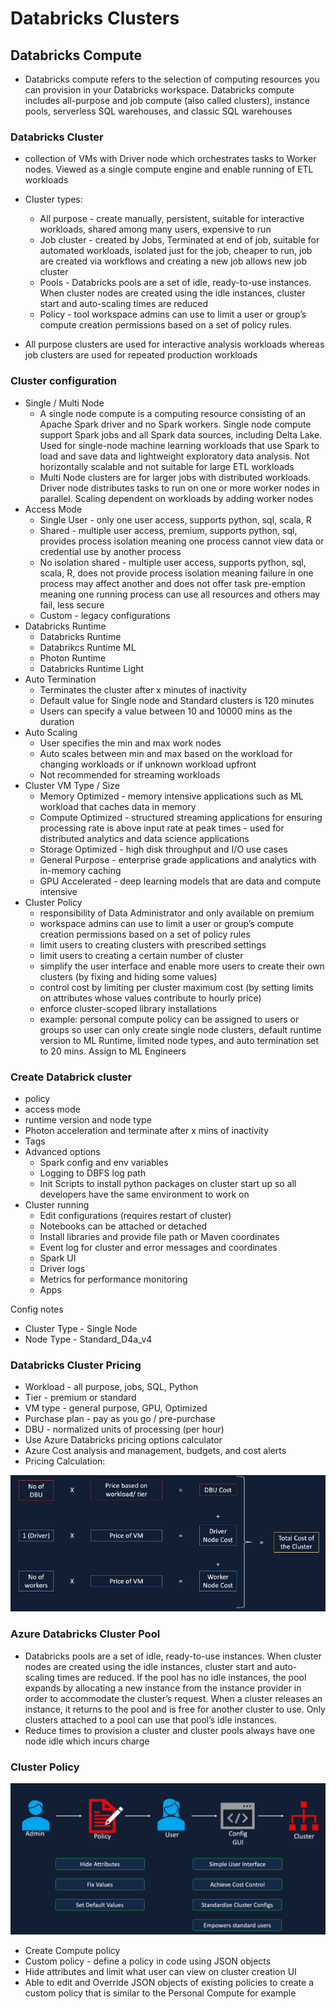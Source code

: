 # Databricks Clusters

## Databricks Compute
- Databricks compute refers to the selection of computing resources you can provision in your Databricks workspace. Databricks compute includes all-purpose and job compute (also called clusters), instance pools, serverless SQL warehouses, and classic SQL warehouses

### Databricks Cluster
- collection of VMs with Driver node which orchestrates tasks to Worker nodes. Viewed as a single compute engine and enable running of ETL workloads

- Cluster types:
  - All purpose - create manually, persistent, suitable for interactive workloads, shared among many users, expensive to run
  - Job cluster - created by Jobs, Terminated at end of job, suitable for automated workloads, isolated just for the job, cheaper to run, job are created via workflows and creating a new job allows new job cluster
  - Pools - Databricks pools are a set of idle, ready-to-use instances. When cluster nodes are created using the idle instances, cluster start and auto-scaling times are reduced
  - Policy - tool workspace admins can use to limit a user or group’s compute creation permissions based on a set of policy rules.
- All purpose clusters are used for interactive analysis workloads whereas job clusters are used for repeated production workloads

### Cluster configuration
- Single / Multi Node
  - A single node compute is a computing resource consisting of an Apache Spark driver and no Spark workers. Single node compute support Spark jobs and all Spark data sources, including Delta Lake. Used for single-node machine learning workloads that use Spark to load and save data and lightweight exploratory data analysis. Not horizontally scalable and not suitable for large ETL workloads
  - Multi Node clusters are for larger jobs with distributed workloads. Driver node distributes tasks to run on one or more worker nodes in parallel. Scaling dependent on workloads by adding worker nodes
- Access Mode
  - Single User - only one user access, supports python, sql, scala, R
  - Shared - multiple user access, premium, supports python, sql, provides process isolation meaning one process cannot view data or credential use by another process
  - No isolation shared - multiple user access, supports python, sql, scala, R, does not provide process isolation meaning failure in one process may affect another and does not offer task pre-emption meaning one running process can use all resources and others may fail, less secure
  - Custom - legacy configurations
- Databricks Runtime
  - Databricks Runtime
  - Databrikcs Runtime ML
  - Photon Runtime
  - Databricks Runtime Light
- Auto Termination
  - Terminates the cluster after x minutes of inactivity
  - Default value for Single node and Standard clusters is 120 minutes
  - Users can specify a value between 10 and 10000 mins as the duration
- Auto Scaling
  - User specifies the min and max work nodes
  - Auto scales between min and max based on the workload for changing workloads or if unknown workload upfront  
  - Not recommended for streaming workloads
- Cluster VM Type / Size
  - Memory Optimized - memory intensive applications such as ML workload that caches data in memory
  - Compute Optimized - structured streaming applications for ensuring processing rate is above input rate at peak times - used for distributed analytics and data science applications
  - Storage Optimized - high disk throughput and I/O use cases
  - General Purpose - enterprise grade applications and analytics with in-memory caching
  - GPU Accelerated - deep learning models that are data and compute intensive
- Cluster Policy
  - responsibility of Data Administrator and only available on premium
  - workspace admins can use to limit a user or group’s compute creation permissions based on a set of policy rules
  - limit users to creating clusters with prescribed settings
  - limit users to creating a certain number of cluster
  - simplify the user interface and enable more users to create their own clusters (by fixing and hiding some values)
  - control cost by limiting per cluster maximum cost (by setting limits on attributes whose values contribute to hourly price)
  - enforce cluster-scoped library installations
  - example: personal compute policy can be assigned to users or groups so user can only create single node clusters, default runtime version to ML Runtime, limited node types, and auto termination set to 20 mins. Assign to ML Engineers

### Create Databrick cluster
- policy
- access mode
- runtime version and node type
- Photon acceleration and terminate after x mins of inactivity
- Tags
- Advanced options
  - Spark config and env variables
  - Logging to DBFS log path
  - Init Scripts to install python packages on cluster start up so all developers have the same environment to work on
- Cluster running
  - Edit configurations (requires restart of cluster)
  - Notebooks can be attached or detached
  - Install libraries and provide file path or Maven coordinates
  - Event log for cluster and error messages and coordinates
  - Spark UI
  - Driver logs
  - Metrics for performance monitoring
  - Apps

Config notes
- Cluster Type - Single Node
- Node Type - Standard_D4a_v4


### Databricks Cluster Pricing
- Workload - all purpose, jobs, SQL, Python
- Tier - premium or standard
- VM type - general purpose, GPU, Optimized
- Purchase plan - pay as you go / pre-purchase
- DBU - normalized units of processing (per hour)
- Use Azure Databricks pricing options calculator
- Azure Cost analysis and management, budgets, and cost alerts
- Pricing Calculation:

<img src="Docs/pricing.png">


### Azure Databricks Cluster Pool
- Databricks pools are a set of idle, ready-to-use instances. When cluster nodes are created using the idle instances, cluster start and auto-scaling times are reduced. If the pool has no idle instances, the pool expands by allocating a new instance from the instance provider in order to accommodate the cluster’s request. When a cluster releases an instance, it returns to the pool and is free for another cluster to use. Only clusters attached to a pool can use that pool’s idle instances.
- Reduce times to provision a cluster and cluster pools always have one node idle which incurs charge

### Cluster Policy

<img src="Docs/cluster_policy.png">

- Create Compute policy
- Custom policy - define a policy in code using JSON objects
- Hide attributes and limit what user can view on cluster creation UI
- Able to edit and Override JSON objects of existing policies to create a custom policy that is similar to the Personal Compute for example
